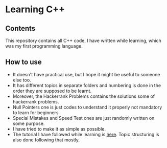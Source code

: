# Learning C++

## Contents

This repository contains all C++ code, I have written while learning, which was my first programming language.

## How to use

- It doesn't have practical use, but I hope it might be useful to someone else too.
- It has different topics in separate folders and numbering is done in the order they are supposed to be learnt.
- Moreover, the Hackerrank Problems contains the solutions some of hackerrank problems.
- Null Pointers one is just codes to understand it properly not mandatory to learn for beginners.
- Special Mistakes and Speed Test ones are just randomly written on some purpose.
- I have tried to make it as simple as possible.
- The tutorial I have followed while learning is [here](https://youtube.com/playlist?list=PLu0W_9lII9agpFUAlPFe_VNSlXW5uE0YL). Topic structuring is also done following that mostly.
